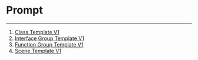 # Prompt

---

1. [Class Template V1](./Class_TemplateV1.md)
2. [Interface Group Template V1](./Interface_Group_TemplateV1.md)
3. [Function Group Template V1](Function_Group_TemplateV1.md)
4. [Scene Template V1](./Scene_TemplateV1.md)
